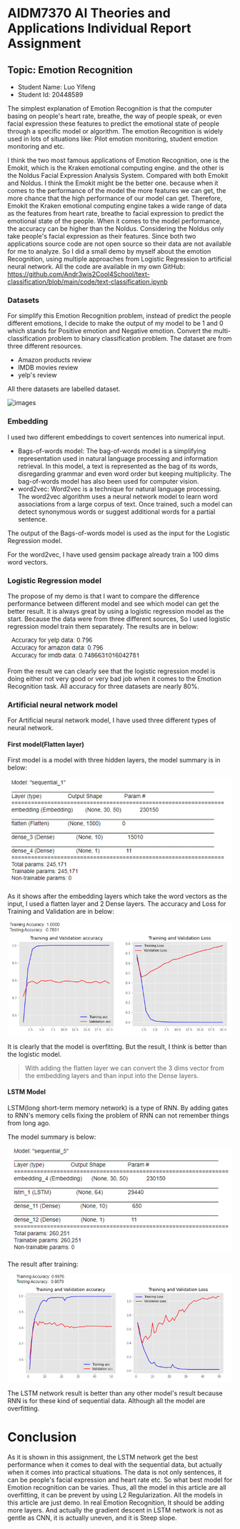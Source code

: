 # AIDM7370 AI Theories and Applications Individual Report Assignment 

## Topic: Emotion Recognition

- Student Name: Luo Yifeng
- Student Id: 20448589



The simplest explanation of Emotion Recognition is that the computer basing on people's heart rate,  breathe, the way of people speak, or even facial expression these features to predict  the emotional state of people through a specific model or algorithm. The emotion Recognition is widely used in lots of situations like: Pilot emotion monitoring, student emotion monitoring and etc.



I think the two most famous applications of Emotion Recognition, one is the Emokit, which is the Kraken emotional computing engine. and the other is the Noldus Facial Expression Analysis System.  Compared with both Emokit and Noldus. I think the Emokit might be the better one. because when it comes to the performance of the model the more features we can get, the more chance that the high  performance of our model can get. Therefore, Emokit the Kraken emotional computing engine takes a wide range of data as the features from heart rate, breathe to facial expression to predict the emotional state of the people. When it comes to the model performance, the accuracy can be higher than the Noldus. Considering the Noldus only take people's facial expression as their features. Since both two applications source code are not open source so their data are not available for me to analyze.  So I did a small demo by myself about the emotion Recognition, using multiple approaches from  Logistic Regression to artificial neural network. All the code are available in my own GitHub: https://github.com/Andr3wis2Cool4School/text-classification/blob/main/code/text-classification.ipynb



### Datasets

For simplify this Emotion Recognition problem, instead of predict the people different emotions, I decide to make the output of my model to be 1 and 0 which stands for Positive emotion and Negative emotion. Convert the multi-classification problem to binary classification problem. The dataset are from three different resources.

- Amazon products review
- IMDB movies review
- yelp's review

All there datasets are labelled dataset.  

![images](C:\Users\Andrew\Desktop\indivi\figs\1.png)

### Embedding

I used two different embeddings to covert sentences into numerical input.

- Bags-of-words model: The bag-of-words model is a simplifying representation used in natural language processing and information retrieval. In this model, a text is represented as the bag of its words, disregarding grammar and even word order but keeping multiplicity. The bag-of-words model has also been used for computer vision. 
- word2vec: Word2vec is a technique for natural language processing. The word2vec algorithm uses a neural network model to learn word associations from a large corpus of text. Once trained, such a model can detect synonymous words or suggest additional words for a partial sentence.

The output of the Bags-of-words model is used as the input for the Logistic  Regression model.

For the word2vec, I have used gensim package already train a 100 dims word vectors.  



### Logistic Regression model  

The propose of my demo is that I want to compare the difference performance between different model and see which model can get the better result. It is always great by using a logistic regression model as the start. Because the data were from three different sources, So I used logistic regression model train them separately. The results are in below:

![image](./figs/2.png)

From the result we can clearly see that the logistic regression model is doing either not very good or very bad job when it comes to the Emotion Recognition task. All accuracy for three datasets are nearly 80%. 



### Artificial neural network model



For Artificial neural network model, I have used three different types of neural network. 



#### First model(Flatten layer)



First model is a model with three hidden layers, the model summary is in below:

![image](./figs/3.png)



As it shows after the embedding layers which take the word vectors as the input, I used a flatten layer and 2 Dense layers. The accuracy and Loss for Training and Validation are in below:



![image](./figs/4.png)



It is clearly that the model is overfitting. But the result, I think is better than the logistic model. 

>  With adding the flatten layer we can convert the 3 dims vector from the embedding layers and than input into the Dense layers.



#### LSTM Model

LSTM(long short-term memory network) is a type of RNN.  By adding gates to RNN's memory cells fixing the problem of RNN can not remember things from long ago. 

The model summary is below:



![image](./figs/5.png) 



The result after training:



![image](./figs/6.png)



The LSTM network result is better than any other model's result because RNN is for these kind of sequential data.  Although all the model are overfitting. 



# Conclusion 

As it is shown in this assignment, the LSTM network get the best performance when it comes to deal with the sequential data, but actually when it comes into practical situations. The data is not only sentences, it can be people's facial expression and heart rate etc. So what best model for Emotion recognition can be varies. Thus, all the model in this article are all overfitting, it can be prevent by using  L2 Regularization. All the models in this article are just demo. In real Emotion Recognition, It should be adding more layers. And actually the gradient descent in LSTM network is not as gentle as CNN, it is actually uneven, and it is Steep slope.  

